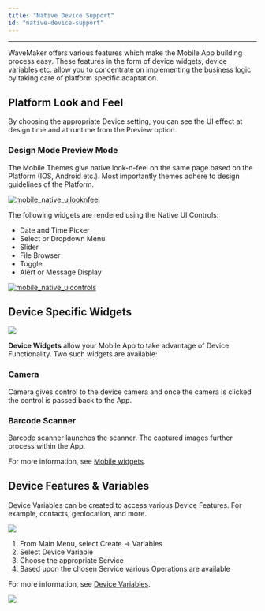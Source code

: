```yaml
---
title: "Native Device Support"
id: "native-device-support"
---
```

---
WaveMaker offers various features which make the Mobile App building process easy. These features in the form of device widgets, device variables etc. allow you to concentrate on implementing the business logic by taking care of platform specific adaptation.

## Platform Look and Feel

By choosing the appropriate Device setting, you can see the UI effect at design time and at runtime from the Preview option.

### Design Mode Preview Mode

The Mobile Themes give native look-n-feel on the same page based on the Platform (IOS, Android etc.). Most importantly themes adhere to design guidelines of the Platform. 

[![mobile_native_uilooknfeel](/learn/assets/mobile_native_UIlooknfeel.png)](/learn/assets/mobile_native_UIlooknfeel.png)

The following widgets are rendered using the Native UI Controls:

- Date and Time Picker
- Select or Dropdown Menu
- Slider
- File Browser
- Toggle
- Alert or Message Display

[![mobile_native_uicontrols](/learn/assets/mobile_native_UIcontrols.png)](/learn/assets/mobile_native_UIcontrols.png)

## Device Specific Widgets

[![](/learn/assets/mobile_native_widgets.png)](/learn/assets/mobile_native_widgets.png)

**Device Widgets** allow your Mobile App to take advantage of Device Functionality. Two such widgets are available:

### Camera
Camera gives control to the device camera and once the camera is clicked the control is passed back to the App.

### Barcode Scanner
Barcode scanner launches the scanner. The captured images further process within the App. 

For more information, see [Mobile widgets](/learn/app-development/widgets/widget-library#mobile-device-widgets).

## Device Features & Variables

Device Variables can be created to access various Device Features. For example, contacts, geolocation, and more.

[![](/learn/assets/mobile_native_features.png)](/learn/assets/mobile_native_features.png)

1. From Main Menu, select Create -> Variables
2. Select Device Variable
3. Choose the appropriate Service
4. Based upon the chosen Service various Operations are available

For more information, see [Device Variables](/learn/app-development/variables/device-variables/).

[![](/learn/assets/mobile_native_variables.png)](/learn/assets/mobile_native_variables.png)

